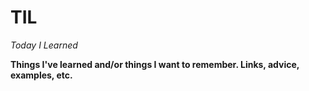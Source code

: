 # TIL 

*Today I Learned*

**Things I've learned and/or things I want to remember. Links, advice, examples, etc.**
